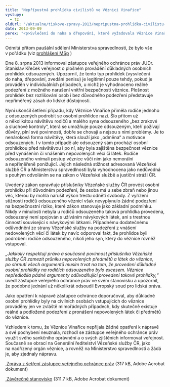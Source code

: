 ```yaml
---
title: "Nepřípustná prohlídka civilistů ve Věznici Vinařice"
vystupy:
  - tz
oldUrl: "/aktualne/tiskove-zpravy-2013/nepripustna-prohlidka-civilistu-ve-veznici-vinarice"
date: 2013-09-09
perex: "<p>Svlečení do naha a dřepování, které vyžadovala Věznice Vinařice po civilních osobách vstupujících do věznice, považuje zástupce veřejného ochránce práv za hrubý exces. </p>"
---
```


<!-- imported from the old website -->

<p>Odmítá přitom paušální sdělení Ministerstva spravedlnosti, že bylo vše v pořádku (viz <a title="Otevření do nového okna" href="http://portal.justice.cz/Justice2/MS/ms.aspx?j=33&amp;o=23&amp;k=2375&amp;d=330977" target="_blank">prohlášení MSp</a> )</p><p>Dne 8. srpna 2013 informoval zástupce veřejného ochránce práv JUDr. Stanislav Křeček veřejnost o plošném provádění důkladných osobních prohlídek odsouzených. Upozornil, že tento typ prohlídek (vysvlečení do naha, dřepování, zvedání penisu) je legitimní pouze tehdy, pokud je prováděn v individuálních případech, u nichž je vyhodnoceno reálné podezření z možného narušení vnitřní bezpečnosti věznice. Plošnost prohlídek bez rozlišování osob i bez důvodného podezření představuje nepřiměřený zásah do lidské důstojnosti.</p><p>Nyní ukončil šetření případu, kdy Věznice Vinařice přiměla rodiče jednoho z odsouzených podrobit se osobní prohlídce nazí. Šlo přitom už o několikátou návštěvu rodičů a malého syna odsouzeného „bez zrakové a sluchové kontroly“, která se umožňuje pouze odsouzeným, kteří požívají důvěry, plní své povinnosti, dobře se chovají a nejsou s nimi problémy. Je to nenároková forma návštěvy, která slouží jako „odměna“ a motivace odsouzených. I v tomto případě ale odsouzený sám prochází osobní prohlídkou před návštěvou i po ní, aby byla zajištěna bezpečnost věznice před vynášením či vnášením nepovolených věcí či látek. Rodiče odsouzeného vnímali postup věznice vůči nim jako nemorální a nepřiměřeně ponižující. Jejich následná stížnost adresovaná Vězeňské službě ČR a Ministerstvu spravedlnosti byla vyhodnocena jako nedůvodná s pouhým odvoláním se na zákon o Vězeňské službě a justiční stráži ČR.</p><p>Uvedený zákon opravňuje příslušníky Vězeňské služby ČR provést osobní prohlídku při důvodném podezření, že osoba má u sebe zbraň nebo jinou věc, kterou by mohla narušit výkon trestu odnětí svobody. Z vyřízení stížnosti rodičů odsouzeného věznicí však nevyplynulo žádné podezření na bezpečnostní riziko, které zákon stanovuje jako základní podmínku. Nikdy v minulosti nebyla u rodičů odsouzeného taková prohlídka provedena, odsouzený není spojován s užíváním návykových látek, ani s trestnou činností související s návykovými látkami. Případnému dodatečnému odůvodnění ze strany Vězeňské služby na podezření z vnášení nedovolených věcí či látek by navíc odporoval fakt, že prohlídce byli podrobeni rodiče odsouzeného, nikoli jeho syn, který do věznice rovněž vstupoval.</p><p><em>„Jakkoliv respektuji právo a současně povinnost příslušníka Vězeňské služby ČR zamezit průniku nepovolených předmětů a látek do věznice, po shrnutí všech argumentů musím trvat na tom, že provedení důkladné osobní prohlídky na rodičích odsouzeného bylo excesem. Věznice nepředložila pádné argumenty odůvodňující provedení takové prohlídky,“</em> uvedl zástupce veřejného ochránce práv ve svém stanovisku a upozornil, že podobné jednání už několikrát odsoudil Evropský soud pro lidská práva.</p><p>Jako opatření k nápravě zástupce ochránce doporučoval, aby důkladné osobní prohlídky byly na civilních osobách vstupujících do věznice prováděny jen ve zvláště mimořádných případech, kdy skutečně existuje reálné a podložené podezření z pronášení nepovolených látek či předmětů do věznice.</p><p>Vzhledem k tomu, že Věznice Vinařice nepřijala žádné opatření k nápravě a své pochybení neuznala, rozhodl se zástupce veřejného ochránce práv využít svého sankčního oprávnění a o svých zjištěních informovat veřejnost. Současně se obrací na Generální ředitelství Vězeňské služby ČR, jako na nadřízený orgán věznice, a rovněž na Ministerstvo spravedlnosti a žádá je, aby zjednaly nápravu.</p><p><a title="Otevření do nového okna" href="/uploads-import/STANOVISKA/ochrana_osob_omezenych_na_svobode/462-2013-MS-ZZ.pdf" target="_blank"> Zpráva z šetření zástupce veřejného ochránce práv</a> (317 kB, Adobe Acrobat dokument)</p><p><a title="Otevření do nového okna" href="/uploads-import/STANOVISKA/ochrana_osob_omezenych_na_svobode/462-2013-MS-ZSO.pdf" target="_blank"> Závěrečné stanovisko</a> (311.7 kB, Adobe Acrobat dokument)</p>
